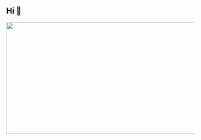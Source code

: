 ## Hi 👋

<a href="https://github.com/devxb/gitanimals">
<img
  src="https://render.gitanimals.org/farms/jJiwan"
  width="600"
  height="300"
/>
</a>
